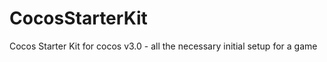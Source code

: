 CocosStarterKit
===============

Cocos Starter Kit for cocos v3.0 - all the necessary initial setup for a game 
